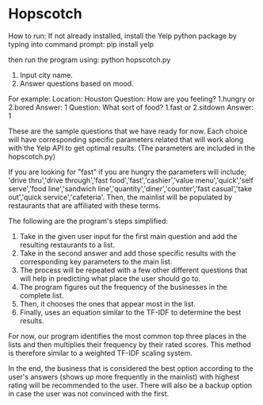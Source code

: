 # Hopscotch
How to run: 
If not already installed, install the Yelp python package by typing into command prompt: pip install yelp

then run the program using: python hopscotch.py

1. Input city name.
2. Answer questions based on mood.

For example: 
Location: Houston
Question: How are you feeling? 
1.hungry or 2.bored
Answer: 1
Question: What sort of food? 
1.fast or 2.sitdown
Answer: 1

These are the sample questions that we have ready for now. Each choice will have corresponding specific parameters related that will work along with the Yelp API to get optimal results. (The parameters are included in the hopscotch.py)

If you are looking for "fast" if you are hungry the parameters will include; 'drive thru','drive through','fast food','fast','cashier','value menu','quick','self serve','food line','sandwich line','quantity','diner','counter','fast casual','take out','quick service','cafeteria'. Then, the mainlist will be populated by restaurants that are affiliated with these terms.

The following are the program's steps simplified:

1. Take in the given user input for the first main question and add the resulting restaurants to a list. 
2. Take in the second answer and add those specific results with the corresponding key parameters to the main list. 
3. The process will be repeated with a few other different questions that will help in predicting what place the user should go to.
4. The program figures out the frequency of the businesses in the complete list.
5. Then, it chooses the ones that appear most in the list.
6. Finally, uses an equation similar to the TF-IDF to determine the best results. 

For now, our program identifies the most common top three places in the lists and then multiplies their frequency by their rated scores. This method is therefore similar to a weighted TF-IDF scaling system. 

In the end, the business that is considered the best option according to the user's answers (shows up more frequently in the mainlist) with highest rating will be recommended to the user. There will also be a backup option in case the user was not convinced with the first.
